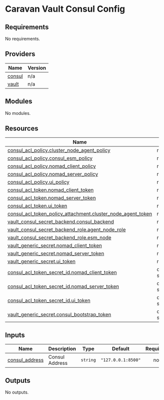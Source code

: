# Caravan Vault Consul Config

<!-- BEGINNING OF PRE-COMMIT-TERRAFORM DOCS HOOK -->
## Requirements

No requirements.

## Providers

| Name | Version |
|------|---------|
| <a name="provider_consul"></a> [consul](#provider\_consul) | n/a |
| <a name="provider_vault"></a> [vault](#provider\_vault) | n/a |

## Modules

No modules.

## Resources

| Name | Type |
|------|------|
| [consul_acl_policy.cluster_node_agent_policy](https://registry.terraform.io/providers/hashicorp/consul/latest/docs/resources/acl_policy) | resource |
| [consul_acl_policy.consul_esm_policy](https://registry.terraform.io/providers/hashicorp/consul/latest/docs/resources/acl_policy) | resource |
| [consul_acl_policy.nomad_client_policy](https://registry.terraform.io/providers/hashicorp/consul/latest/docs/resources/acl_policy) | resource |
| [consul_acl_policy.nomad_server_policy](https://registry.terraform.io/providers/hashicorp/consul/latest/docs/resources/acl_policy) | resource |
| [consul_acl_policy.ui_policy](https://registry.terraform.io/providers/hashicorp/consul/latest/docs/resources/acl_policy) | resource |
| [consul_acl_token.nomad_client_token](https://registry.terraform.io/providers/hashicorp/consul/latest/docs/resources/acl_token) | resource |
| [consul_acl_token.nomad_server_token](https://registry.terraform.io/providers/hashicorp/consul/latest/docs/resources/acl_token) | resource |
| [consul_acl_token.ui_token](https://registry.terraform.io/providers/hashicorp/consul/latest/docs/resources/acl_token) | resource |
| [consul_acl_token_policy_attachment.cluster_node_agent_token](https://registry.terraform.io/providers/hashicorp/consul/latest/docs/resources/acl_token_policy_attachment) | resource |
| [vault_consul_secret_backend.consul_backend](https://registry.terraform.io/providers/hashicorp/vault/latest/docs/resources/consul_secret_backend) | resource |
| [vault_consul_secret_backend_role.agent_node_role](https://registry.terraform.io/providers/hashicorp/vault/latest/docs/resources/consul_secret_backend_role) | resource |
| [vault_consul_secret_backend_role.esm_node](https://registry.terraform.io/providers/hashicorp/vault/latest/docs/resources/consul_secret_backend_role) | resource |
| [vault_generic_secret.nomad_client_token](https://registry.terraform.io/providers/hashicorp/vault/latest/docs/resources/generic_secret) | resource |
| [vault_generic_secret.nomad_server_token](https://registry.terraform.io/providers/hashicorp/vault/latest/docs/resources/generic_secret) | resource |
| [vault_generic_secret.ui_token](https://registry.terraform.io/providers/hashicorp/vault/latest/docs/resources/generic_secret) | resource |
| [consul_acl_token_secret_id.nomad_client_token](https://registry.terraform.io/providers/hashicorp/consul/latest/docs/data-sources/acl_token_secret_id) | data source |
| [consul_acl_token_secret_id.nomad_server_token](https://registry.terraform.io/providers/hashicorp/consul/latest/docs/data-sources/acl_token_secret_id) | data source |
| [consul_acl_token_secret_id.ui_token](https://registry.terraform.io/providers/hashicorp/consul/latest/docs/data-sources/acl_token_secret_id) | data source |
| [vault_generic_secret.consul_bootstrap_token](https://registry.terraform.io/providers/hashicorp/vault/latest/docs/data-sources/generic_secret) | data source |

## Inputs

| Name | Description | Type | Default | Required |
|------|-------------|------|---------|:--------:|
| <a name="input_consul_address"></a> [consul\_address](#input\_consul\_address) | Consul Address | `string` | `"127.0.0.1:8500"` | no |

## Outputs

No outputs.
<!-- END OF PRE-COMMIT-TERRAFORM DOCS HOOK -->
